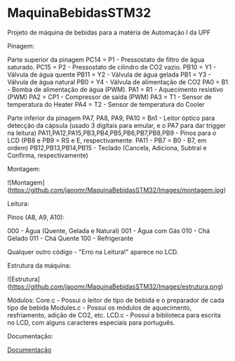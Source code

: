 # MaquinaBebidasSTM32
Projeto de máquina de bebidas para a matéria de Automação I da UPF

Pinagem:

Parte superior da pinagem
PC14 = P1 - Pressostato de filtro de água saturado.
PC15 = P2 - Pressostato de cilindro de CO2 vazio.
PB10 = Y1 - Válvula de água quente
PB11 = Y2 - Válvula de água gelada
PB1  = Y3 - Válvula de água natural
PB0  = Y4 - Válvula de alimentação de CO2
PA0 = B1 - Bomba de alimentação de água (PWM).
PA1 = R1 - Aquecimento resistivo (PWM)
PA2 = CP1 - Compressor de saída (PWM)
PA3 = T1 - Sensor de temperatura do Heater
PA4 = T2 - Sensor de temperatura do Cooler

Parte inferior da pinagem
PA7, PA8, PA9, PA10 = Bn1 - Leitor óptico para detecção da cápsula (usado 3 digitais para emular, e o PA7 para dar trigger na leitura)
PA11,PA12,PA15,PB3,PB4,PB5,PB6,PB7,PB8,PB9 - Pinos para o LCD (PB8 e PB9 = RS e E, respectivamente. PA11 - PB7 = B0 - B7, em ordem)
PB12,PB13,PB14,PB15 - Teclado (Cancela, Adiciona, Subtrai e Confirma, respectivamente)

Montagem:

![Montagem] (https://github.com/jaoomr/MaquinaBebidasSTM32/Images/montagem.jpg)

Leitura:

Pinos (A8, A9, A10):

000 - Água (Quente, Gelada e Natural)
001 - Água com Gás
010 - Chá Gelado
011 - Chá Quente
100 - Refrigerante

Qualquer outro código - "Erro na Leitura!" aparece no LCD.

Estrutura da máquina:

![Estrutura] (https://github.com/jaoomr/MaquinaBebidasSTM32/Images/estrutura.png)

Módulos:
Core.c - Possui o leitor de tipo de bebida e o preparador de cada tipo de bebida
Modules.c - Possui os módulos de aquecimento, resfriamento, adição de CO2, etc.
LCD.c - Possui a biblioteca para escrita no LCD, com alguns caracteres especiais para português.

Documentação:

[Documentação](https://github.com/jaoomr/MaquinaBebidasSTM32/ProjetoFinal/html/index.html)
